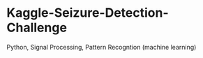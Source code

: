 Kaggle-Seizure-Detection-Challenge
==================================

Python, Signal Processing, Pattern Recogntion (machine learning)
